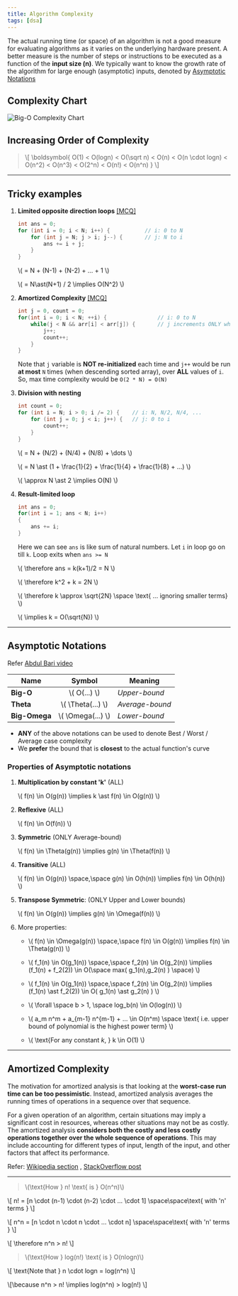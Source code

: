 ```yaml
---
title: Algorithm Complexity
tags: [dsa]
---
```


The actual running time (or space) of an algorithm is not a good measure for evaluating algorithms as it varies on the underlying hardware present. A better measure is the number of steps or instructions to be executed as a function of the **input size (n)**. We typically want to know the growth rate of the algorithm for large enough (asymptotic) inputs, denoted by [Asymptotic Notations](#asymptotic-notations)

## Complexity Chart

<img  alt="Big-O Complexity Chart" src="/code-journal/images/big-o-chart.png" >

## Increasing Order of Complexity

> \\[ \boldsymbol{ O(1) < O(logn) < O(\sqrt n) < O(n) < O(n \cdot logn) < O(n^2) < O(n^3) < O(2^n) < O(n!) < O(n^n) } \\]

---

## Tricky examples

1. **Limited opposite direction loops** [[MCQ]](https://www.interviewbit.com/problems/nestedcmpl2/)

   ```cpp
   int ans = 0;
   for (int i = 0; i < N; i++) {           // i: 0 to N
       for (int j = N; j > i; j--) {       // j: N to i
           ans += i + j;
       }
   }
   ```

   \\( = N + (N-1) + (N-2) + ... + 1 \\)

   \\( = N\ast(N+1) / 2 \implies O(N^2) \\)

2. **Amortized Complexity** [[MCQ]](https://www.interviewbit.com/problems/amortized1/)

   ```cpp
   int j = 0, count = 0;
   for(int i = 0; i < N; ++i) {                // i: 0 to N
       while(j < N && arr[i] < arr[j]) {       // j increments ONLY when next element is smaller
           j++;
           count++;
       }
   }
   ```

   Note that `j` variable is **NOT re-initialized** each time and `j++` would be run **at most** `N` times (when descending sorted array), over **ALL** values of `i`. So, max time complexity would be `O(2 * N) = O(N)`

3. **Division with nesting**

   ```cpp
   int count = 0;
   for (int i = N; i > 0; i /= 2) {    // i: N, N/2, N/4, ...
       for (int j = 0; j < i; j++) {   // j: 0 to i
           count++;
       }
   }
   ```

   \\( = N + (N/2) + (N/4) + (N/8) + \dots \\)

   \\( = N \ast (1 + \frac{1}{2} + \frac{1}{4} + \frac{1}{8} + ...) \\)

   \\( \approx N \ast 2 \implies O(N) \\)

4. **Result-limited loop**

   ```cpp
   int ans = 0;
   for(int i = 1; ans < N; i++)
   {
       ans += i;
   }
   ```

   Here we can see `ans` is like sum of natural numbers. Let `i` in loop go on till `k`. Loop exits when `ans >= N`

   \\( \therefore ans = k(k+1)/2 = N \\)

   \\( \therefore k^2 + k = 2N \\)

   \\( \therefore k \approx \sqrt{2N} \space \text{ ... ignoring smaller terms} \\)

   \\( \implies k = O(\sqrt{N}) \\)

---

## Asymptotic Notations

Refer [Abdul Bari video](https://youtu.be/A03oI0znAoc?si=YoBhnMxYnzoE71sb)

| Name          |       Symbol        | Meaning         |
| ------------- | :-----------------: | --------------- |
| **Big-O**     |   \\( O(...) \\)    | _Upper-bound_   |
| **Theta**     | \\( \Theta(...) \\) | _Average-bound_ |
| **Big-Omega** | \\( \Omega(...) \\) | _Lower-bound_   |

- **ANY** of the above notations can be used to denote Best / Worst / Average case complexity
- We **prefer** the bound that is **closest** to the actual function's curve

### Properties of Asymptotic notations

1. **Multiplication by constant 'k'** (ALL)

   \\( f(n) \in O(g(n)) \implies k \ast f(n) \in O(g(n)) \\)

2. **Reflexive** (ALL)

   \\( f(n) \in O(f(n)) \\)

3. **Symmetric** (ONLY Average-bound)

   \\( f(n) \in \Theta(g(n)) \implies g(n) \in \Theta(f(n)) \\)

4. **Transitive** (ALL)

   \\( f(n) \in O(g(n)) \space,\space g(n) \in O(h(n)) \implies f(n) \in O(h(n)) \\)

5. **Transpose Symmetric**: (ONLY Upper and Lower bounds)

   \\( f(n) \in O(g(n)) \implies g(n) \in \Omega(f(n)) \\)

6. More properties:

   - \\( f(n) \in \Omega(g(n)) \space,\space f(n) \in O(g(n)) \implies f(n) \in \Theta(g(n)) \\)

   - \\( f_1(n) \in O(g_1(n)) \space,\space f_2(n) \in O(g_2(n)) \implies (f_1(n) + f_2(2)) \in O(\space max( g_1(n),g_2(n) ) \space) \\)

   - \\( f_1(n) \in O(g_1(n)) \space,\space f_2(n) \in O(g_2(n)) \implies (f_1(n) \ast f_2(2)) \in O( g_1(n) \ast g_2(n) ) \\)

   - \\( \forall \space b > 1, \space log_b(n) \in O(log(n)) \\)

   - \\( a_m n^m + a\_{m-1} n^{m-1} + ... \in O(n^m) \space \text{ i.e. upper bound of polynomial is the highest power term} \\)

   - \\( \text{For any constant $k$, } k \in O(1) \\)

---

## Amortized Complexity

The motivation for amortized analysis is that looking at the **worst-case run time can be too pessimistic**. Instead, amortized analysis averages the running times of operations in a sequence over that sequence.

For a given operation of an algorithm, certain situations may imply a significant cost in resources, whereas other situations may not be as costly. The amortized analysis **considers both the costly and less costly operations together over the whole sequence of operations**. This may include accounting for different types of input, length of the input, and other factors that affect its performance.

Refer: [Wikipedia section](https://en.wikipedia.org/wiki/Amortized_analysis) , [StackOverflow post](https://stackoverflow.com/questions/15079327/amortized-complexity-in-laymans-terms)

---

> \\(\text{How } n! \text{ is } O(n^n)\\)

\\[ n! = [n \cdot (n-1) \cdot (n-2) \cdot ... \cdot 1] \space\space\text{ with 'n' terms } \\]

\\[ n^n = [n \cdot n \cdot n \cdot ... \cdot n] \space\space\text{ with 'n' terms } \\]

\\[ \therefore n^n > n! \\]

> \\(\text{How } log(n!) \text{ is } O(nlogn)\\)

\\[ \text{Note that } n \cdot logn = log(n^n) \\]

\\[\because n^n > n! \implies log(n^n) > log(n!) \\]
